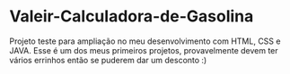 # Valeir-Calculadora-de-Gasolina
Projeto teste para ampliação no meu desenvolvimento com HTML, CSS e JAVA. Esse é um dos meus primeiros projetos, provavelmente devem ter vários errinhos então se puderem dar um desconto :)
